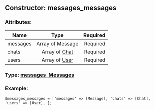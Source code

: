 ## Constructor: messages\_messages  

### Attributes:

| Name     |    Type       | Required |
|----------|:-------------:|---------:|
|messages|Array of [Message](../types/Message.md) | Required|
|chats|Array of [Chat](../types/Chat.md) | Required|
|users|Array of [User](../types/User.md) | Required|


### Type: [messages\_Messages](../types/messages\_Messages.md)

### Example:


```
$messages_messages = ['messages' => [Message], 'chats' => [Chat], 'users' => [User], ];
```